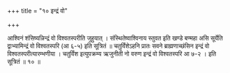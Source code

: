 +++
title = "१० इन्द्रं वो"

+++

आश्विनं शंसिष्यन्निन्द्रं वो विश्वतस्परीति जुहुयात् । संस्थितेष्वाश्विनाय स्तुवत इति खण्डे बण्महा असि सूर्येति द्वाभ्यामिन्द्रं वो विश्वतस्परि (आ ६-५) इति सूत्रितं ॥ चतुर्विंशेऽहनि प्रातः सवने ब्राह्मणाच्छंसिन इन्द्रं वो विश्वतस्परीत्यारम्भणीया । चतुर्विंश इत्युपक्रम्य ऋजुनीती नो वरुण इन्द्रं वो विश्वतस्परि आ ७-२ । इति सूत्रितं ॥ १० ॥